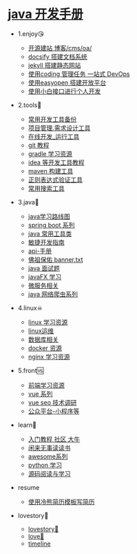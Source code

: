 # [java 开发手册](README.md)
* 1.enjoy😘 
   * [ 开源建站 博客/cms/oa/](books/1.enjoy/1.1site.md)
   * [ docsify 搭建文档系统](books/1.enjoy/1.2docsify.md)
   * [ jekyll 搭建静态网站](books/1.enjoy/1.3jekyll.md)
   * [ 使用coding 管理任务 一站式 DevOps](books/1.enjoy/2.coding.md)
   * [ 使用easyopen 搭建开放平台](books/1.enjoy/easyopen.md)
   * [ 使用小白接口进行个人开发](books/1.enjoy/noob.md)
* 2.tools🔧 
   * [ 常用开发工具备份](books/2.tools/1.tools.md)
   * [ 项目管理.需求设计工具](books/2.tools/2.manage.md)
   * [在线开发_运行工具](books/2.tools/dev_online.md)
   * [ git 教程](books/2.tools/git_init.md)
   * [ gradle 学习资源](books/2.tools/gradle.md)
   * [ idea 等开发工具教程](books/2.tools/idea.md)
   * [ maven 构建工具](books/2.tools/maven.md)
   * [正则表达式验证工具](books/2.tools/regx.md)
   * [常用搜索工具](books/2.tools/search_tools.md)
* 3.java💖 
   * [ java学习路线图](books/3.java/1.route.md)
   * [ spring boot 系列](books/3.java/2.spring.md)
   * [ java 常用工具类](books/3.java/3.tool.md)
   * [ 敏捷开发指南](books/3.java/4.dev_ops.md)
   * [api-手册](books/3.java/api_reference.md)
   * [ 佛祖保佑 banner.txt](books/3.java/banner.md)
   * [ java 面试题](books/3.java/interview.md)
   * [javaFX  学习](books/3.java/java_gui.md)
   * [ 微服务相关](books/3.java/micro_server.md)
   * [ java 网络爬虫系列](books/3.java/spider.md)
* 4.linux☠ 
   * [ linux 学习资源](books/4.linux/1.linux.md)
   * [ linux运维](books/4.linux/2.maintain.md)
   * [ 数据库相关](books/4.linux/database.md)
   * [ docker 资源](books/4.linux/docker.md)
   * [ nginx 学习资源](books/4.linux/nginx.md)
* 5.front🆚 
   * [前端学习资源](books/5.front/front_learn.md)
   * [vue 系列](books/5.front/vue_learn.md)
   * [ vue seo 技术调研](books/5.front/vue_seo.md)
   * [公众平台-小程序等](books/5.front/weixin.md)
* learn🔞 
   * [入门教程 社区 大牛](books/learn/1.learn.md)
   * [ 闲来无事读读书](books/learn/3.reading.md)
   * [awesome系列](books/learn/awesome.md)
   * [ python 学习](books/learn/python.md)
   * [源码阅读与学习](books/learn/sourcecode.md)
* resume 
   * [ 使用冷熊简历模板写简历](books/resume/resume-template.md)

* lovestory🌹
   * <a href="lovestory.html" target="_blank">lovestory💜</a>
   * <a href="love.html" target="_blank">love💛</a>
   * <a href="timeline.html" target="_blank">timeline</a>